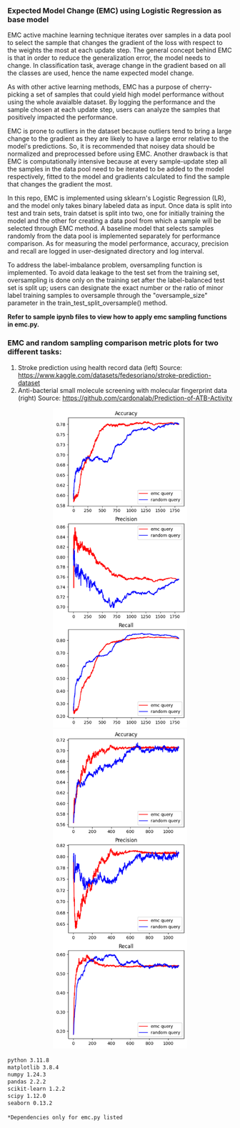 ### Expected Model Change (EMC) using Logistic Regression as base model
EMC active machine learning technique iterates over samples in a data pool to select the sample that changes the gradient of the loss with respect to the weights the most at each update step. The general concept behind EMC is that in order to reduce the generalization error, the model needs to change. In classification task, average change in the gradient based on all the classes are used, hence the name expected model change.

As with other active learning methods, EMC has a purpose of cherry-picking a set of samples that could yield high model performance without using the whole avaialble dataset. By logging the performance and the sample chosen at each update step, users can analyze the samples that positively impacted the performance.

EMC is prone to outliers in the dataset because outliers tend to bring a large change to the gradient as they are likely to have a large error relative to the model's predictions. So, it is recommended that noisey data should be normalized and preprocessed before using EMC. Another drawback is that EMC is computationally intensive because at every sample-update step all the samples in the data pool need to be iterated to be added to the model respectively, fitted to the model and gradients calculated to find the sample that changes the gradient the most. 

In this repo, EMC is implemented using sklearn's Logistic Regression (LR), and the model only takes binary labeled data as input. Once data is split into test and train sets, train datset is split into two, one for initially training the model and the other for creating a data pool from which a sample will be selected through EMC method. A baseline model that selects samples randomly from the data pool is implemented separately for performance comparison. As for measuring the model performance, accuracy, precision and recall are logged in user-designated directory and log interval.

To address the label-imbalance problem, oversampling function is implemented. To avoid data leakage to the test set from the training set, oversampling is done only on the training set after the label-balanced test set is split up; users can designate the exact number or the ratio of minor label training samples to oversample through the "oversample_size" parameter in the train_test_split_oversample() method.

**Refer to sample ipynb files to view how to apply emc sampling functions in emc.py.**

### EMC and random sampling comparison metric plots for two different tasks:
1. Stroke prediction using health record data (left)
Source: https://www.kaggle.com/datasets/fedesoriano/stroke-prediction-dataset
2. Anti-bacterial small molecule screening with molecular fingerprint data (right)
Source: https://github.com/cardonalab/Prediction-of-ATB-Activity

<div style="text-align: center;">
<img src="./res_img/stroke_classification_results.png" alt="stroke_prediction_results" width="300"/> <img src="./res_img/small_molecule_classification_results.png" alt="anti_bacterial_effect_prediction_results" width="300"/>
</div>

```
python 3.11.8
matplotlib 3.8.4
numpy 1.24.3
pandas 2.2.2
scikit-learn 1.2.2
scipy 1.12.0
seaborn 0.13.2

*Dependencies only for emc.py listed 
```